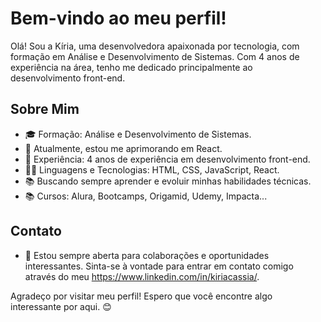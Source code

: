 # Bem-vindo ao meu perfil!

Olá! Sou a Kíria, uma desenvolvedora apaixonada por tecnologia, com formação em Análise e Desenvolvimento de Sistemas. Com 4 anos de experiência na área, tenho me dedicado principalmente ao desenvolvimento front-end.

## Sobre Mim

- 🎓 Formação: Análise e Desenvolvimento de Sistemas.
- 🌱 Atualmente, estou me aprimorando em React.
- 💼 Experiência: 4 anos de experiência em desenvolvimento front-end.
- 👩‍💻 Linguagens e Tecnologias: HTML, CSS, JavaScript, React.
- 📚 Buscando sempre aprender e evoluir minhas habilidades técnicas.
- 📚 Cursos: Alura, Bootcamps, Origamid, Udemy, Impacta...

## Contato

- 💬 Estou sempre aberta para colaborações e oportunidades interessantes. Sinta-se à vontade para entrar em contato comigo através do meu https://www.linkedin.com/in/kiriacassia/.


Agradeço por visitar meu perfil! Espero que você encontre algo interessante por aqui. 😊
